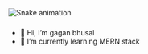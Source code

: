 <img src="https://raw.githubusercontent.com/gagan306/gagan306/output/snake.svg" alt="Snake animation" />

###

- 👋 Hi, I’m gagan bhusal
- 🌱 I’m currently learning MERN stack


